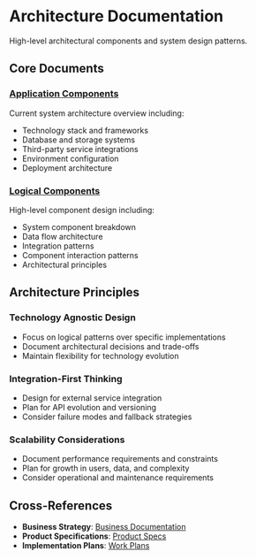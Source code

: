 # Architecture Documentation

High-level architectural components and system design patterns.

## Core Documents

### [Application Components](./application-components.md)
Current system architecture overview including:
- Technology stack and frameworks
- Database and storage systems
- Third-party service integrations
- Environment configuration
- Deployment architecture

### [Logical Components](./logical-components.md) 
High-level component design including:
- System component breakdown
- Data flow architecture
- Integration patterns
- Component interaction patterns
- Architectural principles

## Architecture Principles

### Technology Agnostic Design
- Focus on logical patterns over specific implementations
- Document architectural decisions and trade-offs
- Maintain flexibility for technology evolution

### Integration-First Thinking
- Design for external service integration
- Plan for API evolution and versioning
- Consider failure modes and fallback strategies

### Scalability Considerations
- Document performance requirements and constraints
- Plan for growth in users, data, and complexity
- Consider operational and maintenance requirements

## Cross-References

- **Business Strategy**: [Business Documentation](../business/README.md)
- **Product Specifications**: [Product Specs](../product/README.md)
- **Implementation Plans**: [Work Plans](../work-plans/README.md)
